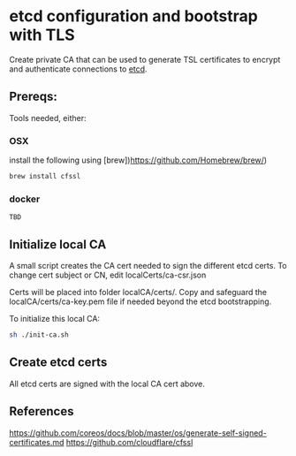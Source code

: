 # etcd configuration and bootstrap with TLS
Create private CA that can be used to generate TSL certificates to encrypt and authenticate connections to [etcd](https://coreos.com/etcd/).

## Prereqs:
Tools needed, either:
### OSX
install the following using [brew])https://github.com/Homebrew/brew/)
```bash
brew install cfssl
```

### docker
`TBD`


## Initialize local CA
A small script creates the CA cert needed to sign the different etcd certs. To change cert subject or CN, edit localCerts/ca-csr.json

Certs will be placed into folder localCA/certs/. Copy and safeguard the localCA/certs/ca-key.pem file if needed beyond the etcd bootstrapping.

To initialize this local CA:

```bash
sh ./init-ca.sh
```

## Create etcd certs
All etcd certs are signed with the local CA cert above.


## 

## References
https://github.com/coreos/docs/blob/master/os/generate-self-signed-certificates.md
https://github.com/cloudflare/cfssl
